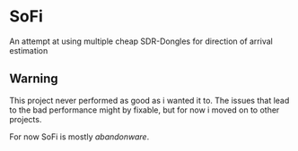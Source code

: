 SoFi
====

An attempt at using multiple cheap SDR-Dongles for
direction of arrival estimation

Warning
-------

This project never performed as good as i wanted it to.
The issues that lead to the bad performance might by
fixable, but for now i moved on to other projects.

For now SoFi is mostly _abandonware_.
